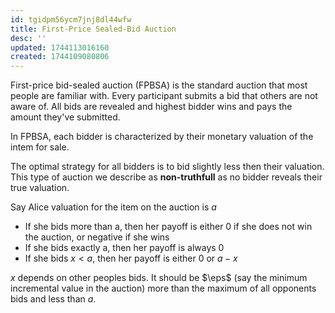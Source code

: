```yaml
---
id: tgidpm56ycm7jnj8dl44wfw
title: First-Price Sealed-Bid Auction
desc: ''
updated: 1744113016160
created: 1744109080806
---
```

First-price bid-sealed auction (FPBSA) is the standard auction that most people are familiar with. Every participant submits a bid that others are not aware of. All bids are revealed and highest bidder wins and pays the amount they've submitted.

In FPBSA, each bidder is characterized by their monetary valuation of the intem for sale.

The optimal strategy for all bidders is to bid slightly less then their valuation. This type of auction we describe as **non-truthfull** as no bidder reveals their true valuation.

Say Alice valuation for the item on the auction is $a$
- If she bids more than a, then her payoff is either 0 if she does not win the auction, or negative if she wins
- If she bids exactly a, then her payoff is always 0
- If she bids $x < a$, then her payoff is either 0 or $a-x$

$x$ depends on other peoples bids. It should be $\eps$ (say the minimum incremental value in the auction) more than the maximum of all opponents bids and less than $a$.